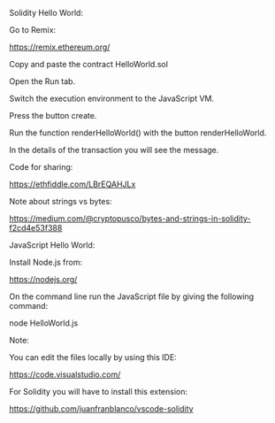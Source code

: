 Solidity Hello World:

Go to Remix:

https://remix.ethereum.org/

Copy and paste the contract HelloWorld.sol

Open the Run tab.

Switch the execution environment to the JavaScript VM.

Press the button create.

Run the function renderHelloWorld() with the button renderHelloWorld.

In the details of the transaction you will see the message.

Code for sharing:

https://ethfiddle.com/LBrEQAHJLx

Note about strings vs bytes:

https://medium.com/@cryptopusco/bytes-and-strings-in-solidity-f2cd4e53f388



JavaScript Hello World:

Install Node.js from:

https://nodejs.org/

On the command line run the JavaScript file by giving the following command:

node HelloWorld.js



Note:

You can edit the files locally by using this IDE:

https://code.visualstudio.com/

For Solidity you will have to install this extension:

https://github.com/juanfranblanco/vscode-solidity








